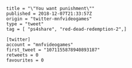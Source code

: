 ```
title = "\"You want punishment\""
published = 2018-12-07T21:33:57Z
origin = "twitter-mnfvideogames"
type = "tweet"
tag = [ "ps4share", "red-dead-redemption-2",]

[twitter]
account = "mnfvideogames"
first_tweet = "1071155878940893187"
retweets = 0
favourites = 0
```

<p class='image'><img src='https://mnf.m17s.net/2018/12/07/Dt2Cl9oWkAAn5Lw.jpg' alt=''></p>

